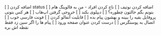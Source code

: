 [ ] اضافه کردن status
[ ] اضافه کردن نوتیف
[ ] ناج کردن افراد - من به فالوینگ هام بتونم بگم حالتون چطوره؟
[ ] دیپلوی بکند
[ ] خروجی گرفتن اپ‌هاب
[ ] هر کس بتونی پروفایل بقیه را ببینه و بهشون پیام بده
[ ] قابلیت آنفالو کردن
[ ] فونت فارسی خوب
[ ] اتصال به پوستگرس
[ ] درست کردن عنوان صفحه وروذ
[ ] پیام ها را اگر سین زد فقط نقظه اش بره
